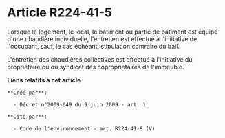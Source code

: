 # Article R224-41-5

Lorsque le logement, le local, le bâtiment ou partie de bâtiment est équipé d'une chaudière individuelle, l'entretien est
effectué à l'initiative de l'occupant, sauf, le cas échéant, stipulation contraire du bail.

L'entretien des chaudières collectives est effectué à l'initiative du propriétaire ou du syndicat des copropriétaires de
l'immeuble.

**Liens relatifs à cet article**

	**Créé par**:

	  - Décret n°2009-649 du 9 juin 2009 - art. 1

	**Cité par**:

	  - Code de l'environnement - art. R224-41-8 (V)
